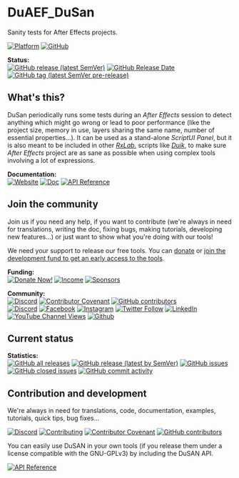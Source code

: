 # DuAEF_DuSan
 Sanity tests for After Effects projects.

[![Platform](https://img.shields.io/badge/After%20Effects-Win%20|%20Mac-informational?color=lightgrey&logo=adobeaftereffects)](#) [![GitHub](https://img.shields.io/github/license/RxLaboratory/DuSan?color=lightgrey)](LICENSE.md)

<!-- status -->
**Status:**  
[![GitHub release (latest SemVer)](https://img.shields.io/github/v/release/RxLaboratory/DuSan?color=brightgreen)](https://github.com/RxLaboratory/DuSan/releases) [![GitHub Release Date](https://img.shields.io/github/release-date/RxLaboratory/DuSan)](https://github.com/RxLaboratory/DuSan/releases) [![GitHub tag (latest SemVer pre-release)](https://img.shields.io/github/v/tag/RxLaboratory/DuSan?include_prereleases&label=testing)](https://github.com/RxLaboratory/DuSan/tags)
<!-- end:status -->

## What's this?

DuSan periodically runs some tests during an *After Effects* session to detect anything which might go wrong or lead to poor performance (like the project size, memory in use, layers sharing the same name, number of essential properties...). It can be used as a stand-alone *ScriptUI Panel*, but it is also meant to be included in other [*RxLab.*](https://rxlaboratory.org) scripts like [*Duik*](https://github.com/RxLaboratory/Duik), to make sure *After Effects* project are as sane as possible when using complex tools involving a lot of expressions.

**Documentation:**  
[![Website](https://img.shields.io/badge/website-RxLab-informational)](http://rxlaboratory.org/tools/dusan) [![Doc](https://img.shields.io/badge/documentation-dusan.rxlab.guide-informational)](http://dusan.rxlab.guide) [![API Reference](https://img.shields.io/badge/API%20reference-dusan.rxlab.io-informational)](https://dusan.rxlab.io)

<!-- join -->
## Join the community

Join us if you need any help, if you want to contribute (we're always in need for translations, writing the doc, fixing bugs, making tutorials, developing new features...) or just want to show what you're doing with our tools!

We need your support to release our free tools. You can [donate](donate.rxlab.info) or [join the development fund to get an early access to the tools](https://rxlaboratory.org/early-access/).

**Funding:**  
[![Donate Now!](https://img.shields.io/badge/donate%20now!-donate.rxlab.info-blue?logo=heart)](http://donate.rxlab.info) [![Income](https://img.shields.io/endpoint?url=https%3A%2F%2Fversion.rxlab.io%2Fshields%2F%3FmonthlyIncome)](http://donate.rxlab.info) [![Sponsors](https://img.shields.io/endpoint?url=https%3A%2F%2Fversion.rxlab.io%2Fshields%2F%3FnumBackers)](http://donate.rxlab.info)  

**Community:**  
[![Discord](https://img.shields.io/discord/480782642825134100)](http://chat.rxlab.info) [![Contributor Covenant](https://img.shields.io/badge/contributor%20covenant-2.1-4baaaa.svg)](CODE_OF_CONDUCT.md) [![GitHub contributors](https://img.shields.io/github/contributors-anon/RxLaboratory/DuSan)](https://github.com/RxLaboratory/DuSan/graphs/contributors)  
[![Discord](https://img.shields.io/discord/480782642825134100?logo=discord&style=social&label=Discord)](http://chat.rxlab.info)
[![Facebook](https://img.shields.io/badge/Facebook-1877F2?logo=facebook&style=social)](https://www.facebook.com/rxlaboratory) [![Instagram](https://img.shields.io/badge/Instagram-E4405F?logo=instagram&style=social)](https://www.instagram.com/rxlaboratory/) [![Twitter Follow](https://img.shields.io/twitter/follow/RxLaboratory?label=Twitter&style=social)](https://www.twitter.com/rxlaboratory/) [![LinkedIn](https://img.shields.io/badge/LinkedIn-0077B5?logo=linkedin&style=social)](https://www.linkedin.com/company/RxLaboratory/) [![YouTube Channel Views](https://img.shields.io/youtube/channel/views/UC64qGypBbyM-ia-yf0nFSTg?label=Youtube)](https://www.youtube.com/channel/UC64qGypBbyM-ia-yf0nFSTg) [![Github](https://img.shields.io/github/stars/RxLaboratory?style=social&label=Github)](https://github.com/RxLaboratory)
<!-- end:join -->

## Current status

<!-- statistics -->
**Statistics:**  
[![GitHub all releases](https://img.shields.io/github/downloads/RxLaboratory/DuSan/total)](https://github.com/RxLaboratory/DuSan/releases) [![GitHub release (latest by SemVer)](https://img.shields.io/github/downloads/RxLaboratory/DuSan/latest/total?sort=semver)](https://github.com/RxLaboratory/DuSan/releases) [![GitHub issues](https://img.shields.io/github/issues-raw/RxLaboratory/DuSan)](https://github.com/RxLaboratory/DuSan/issues) [![GitHub closed issues](https://img.shields.io/github/issues-closed-raw/RxLaboratory/DuSan?color=lightgrey)](https://github.com/RxLaboratory/DuSan/issues?q=is%3Aissue+is%3Aclosed) [![GitHub commit activity](https://img.shields.io/github/commit-activity/m/RxLaboratory/DuSan)](https://github.com/RxLaboratory/DuSan/graphs/commit-activity)<!-- end:statistics -->  

<!-- contribution -->
## Contribution and development

We're always in need for translations, code, documentation, examples, tutorials, quick tips, bug fixes...

[![Discord](https://img.shields.io/discord/480782642825134100)](http://chat.rxlab.info) [![Contributing](https://img.shields.io/badge/contributing%20guide-docs.rxlab.io-informational.svg)](http://docs.rxlab.io) [![Contributor Covenant](https://img.shields.io/badge/contributor%20covenant-2.1-4baaaa.svg)](CODE_OF_CONDUCT.md) [![GitHub contributors](https://img.shields.io/github/contributors-anon/RxLaboratory/DuSan)](https://github.com/RxLaboratory/DuSan/graphs/contributors)
<!-- end:contribution -->

You can easily use DuSAN in your own tools (if you release them under a license compatible with the GNU-GPLv3) by including the DuSAN API.

 [![API Reference](https://img.shields.io/badge/API%20reference-dusan.rxlab.io-informational)](https://dusan.rxlab.io)
